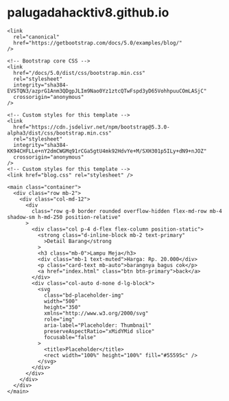 # palugadahacktiv8.github.io

<!DOCTYPE html>
<html lang="en">
  <head>
    <meta charset="utf-8" />
    <meta name="viewport" content="width=device-width, initial-scale=1" />
    <meta name="description" content="" />
    <meta
      name="author"
      content="Mark Otto, Jacob Thornton, and Bootstrap contributors"
    />
    <meta name="generator" content="Hugo 0.84.0" />
    <title>Blog Template · Bootstrap v5.0</title>

    <link
      rel="canonical"
      href="https://getbootstrap.com/docs/5.0/examples/blog/"
    />

    <!-- Bootstrap core CSS -->
    <link
      href="/docs/5.0/dist/css/bootstrap.min.css"
      rel="stylesheet"
      integrity="sha384-EVSTQN3/azprG1Anm3QDgpJLIm9Nao0Yz1ztcQTwFspd3yD65VohhpuuCOmLASjC"
      crossorigin="anonymous"
    />

    <!-- Custom styles for this template -->
    <link
      href="https://cdn.jsdelivr.net/npm/bootstrap@5.3.0-alpha3/dist/css/bootstrap.min.css"
      rel="stylesheet"
      integrity="sha384-KK94CHFLLe+nY2dmCWGMq91rCGa5gtU4mk92HdvYe+M/SXH301p5ILy+dN9+nJOZ"
      crossorigin="anonymous"
    />
    <!-- Custom styles for this template -->
    <link href="blog.css" rel="stylesheet" />
  </head>
  <body>
    <div class="container"></div>

    <main class="container">
      <div class="row mb-2">
        <div class="col-md-12">
          <div
            class="row g-0 border rounded overflow-hidden flex-md-row mb-4 shadow-sm h-md-250 position-relative"
          >
            <div class="col p-4 d-flex flex-column position-static">
              <strong class="d-inline-block mb-2 text-primary"
                >Detail Barang</strong
              >
              <h3 class="mb-0">Lampu Meja</h3>
              <div class="mb-1 text-muted">Harga: Rp. 20.000</div>
              <p class="card-text mb-auto">barangnya bagus cok</p>
              <a href="index.html" class="btn btn-primary">back</a>
            </div>
            <div class="col-auto d-none d-lg-block">
              <svg
                class="bd-placeholder-img"
                width="500"
                height="350"
                xmlns="http://www.w3.org/2000/svg"
                role="img"
                aria-label="Placeholder: Thumbnail"
                preserveAspectRatio="xMidYMid slice"
                focusable="false"
              >
                <title>Placeholder</title>
                <rect width="100%" height="100%" fill="#55595c" />
              </svg>
            </div>
          </div>
        </div>
      </div>
    </main>
  </body>
</html>
